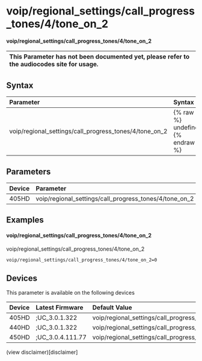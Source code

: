 ﻿---
description: voip/regional_settings/call_progress_tones/4/tone_on_2
search:
    keywords: ['voip','regional_settings','call_progress_tones','4','tone_on_2']
---

# voip/regional_settings/call_progress_tones/4/tone_on_2

#### voip/regional_settings/call_progress_tones/4/tone_on_2


| This Parameter has not been documented yet, please refer to the audiocodes site for usage.  |
| :--- |

## Syntax
| Parameter | Syntax |
| :--- | :--- |
|voip/regional_settings/call_progress_tones/4/tone_on_2 | {% raw %} undefined {% endraw %} |

## Parameters
|Device|Parameter|value|Description|
|:---|:---|:---|:---|
| 405HD | voip/regional_settings/call_progress_tones/4/tone_on_2 |  |  |

## Examples
#### voip/regional_settings/call_progress_tones/4/tone_on_2

voip/regional_settings/call_progress_tones/4/tone_on_2

```
voip/regional_settings/call_progress_tones/4/tone_on_2=0
```

## Devices
This parameter is available on the following devices

| Device | Latest Firmware | Default Value |
|:---|:---|:---|
| 405HD | ;UC_3.0.1.322 | voip/regional_settings/call_progress_tones/4/tone_on_2=0 
| 440HD | ;UC_3.0.1.322 | voip/regional_settings/call_progress_tones/4/tone_on_2=0 
| 450HD | ;UC_3.0.4.111.77 | voip/regional_settings/call_progress_tones/4/tone_on_2=0 

(view disclaimer)[disclaimer]
